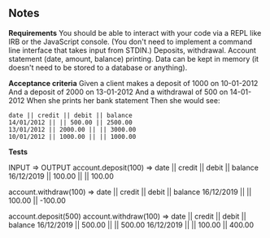 ## Notes

**Requirements**
You should be able to interact with your code via a REPL like IRB or the JavaScript console. (You don't need to implement a command line interface that takes input from STDIN.)
Deposits, withdrawal.
Account statement (date, amount, balance) printing.
Data can be kept in memory (it doesn't need to be stored to a database or anything).

**Acceptance criteria**
Given a client makes a deposit of 1000 on 10-01-2012
And a deposit of 2000 on 13-01-2012
And a withdrawal of 500 on 14-01-2012
When she prints her bank statement
Then she would see:

```
date || credit || debit || balance
14/01/2012 || || 500.00 || 2500.00
13/01/2012 || 2000.00 || || 3000.00
10/01/2012 || 1000.00 || || 1000.00
```


**Tests**

INPUT                     =>          OUTPUT
account.deposit(100)      =>          date || credit || debit || balance
                                      16/12/2019 || 100.00 ||  || 100.00

account.withdraw(100)     =>          date || credit || debit || balance
                                      16/12/2019 || || 100.00 || -100.00

account.deposit(500)
account.withdraw(100)     =>          date || credit || debit || balance
                                      16/12/2019 || 500.00 ||  || 500.00
                                      16/12/2019 || || 100.00 || 400.00
